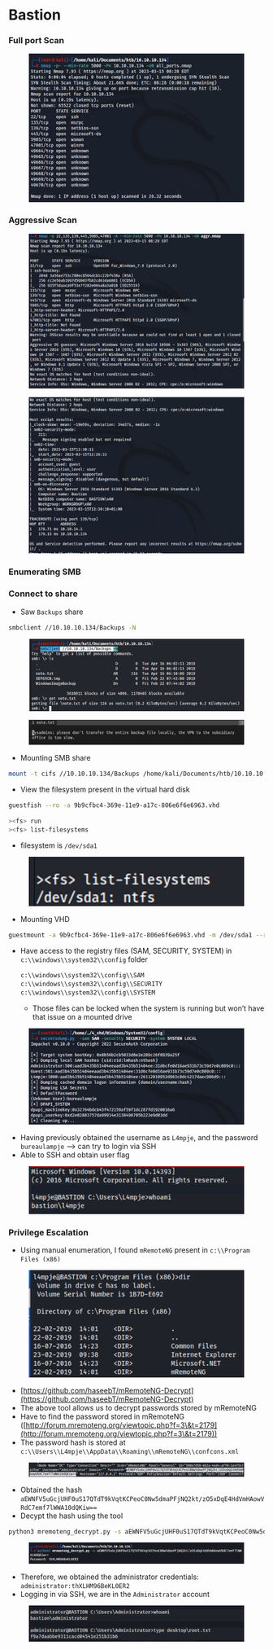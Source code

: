 # Bastion

### Full port Scan

<figure><img src="../../.gitbook/assets/image (62).png" alt=""><figcaption></figcaption></figure>

### Aggressive Scan

<figure><img src="../../.gitbook/assets/image (8) (1) (1) (1) (1) (1).png" alt=""><figcaption></figcaption></figure>

<figure><img src="../../.gitbook/assets/image (72).png" alt=""><figcaption></figcaption></figure>

### Enumerating SMB

### Connect to share

* Saw `Backups` share

```bash
smbclient //10.10.10.134/Backups -N
```

<figure><img src="../../.gitbook/assets/image (85).png" alt=""><figcaption></figcaption></figure>

<figure><img src="../../.gitbook/assets/image (94).png" alt=""><figcaption></figcaption></figure>

* Mounting SMB share

```bash
mount -t cifs //10.10.10.134/Backups /home/kali/Documents/htb/10.10.10.134/share
```

* View the filesystem present in the virtual hard disk

```bash
guestfish --ro -a 9b9cfbc4-369e-11e9-a17c-806e6f6e6963.vhd
```

```bash
><fs> run
><fs> list-filesystems
```

* filesystem is `/dev/sda1`

<figure><img src="../../.gitbook/assets/image (5) (1) (1) (1) (1) (1) (1) (1) (1) (1) (1).png" alt=""><figcaption></figcaption></figure>

* Mounting VHD

```bash
guestmount -a 9b9cfbc4-369e-11e9-a17c-806e6f6e6963.vhd -m /dev/sda1 --ro /home/kali/Documents/htb/10.10.10.134/4_vhd
```

*   Have access to the registry files (SAM, SECURITY, SYSTEM) in `c:\\windows\\system32\\config` folder

    ```bash
    c:\\windows\\system32\\config\\SAM
    c:\\windows\\system32\\config\\SECURITY
    c:\\windows\\system32\\config\\SYSTEM
    ```

    * Those files can be locked when the system is running but won’t have that issue on a mounted drive

<figure><img src="../../.gitbook/assets/image (34).png" alt=""><figcaption></figcaption></figure>

* Having previously obtained the username as `L4mpje`, and the password `bureaulampje` —> can try to login via SSH
* Able to SSH and obtain user flag

<figure><img src="../../.gitbook/assets/image (40).png" alt=""><figcaption></figcaption></figure>

### Privilege Escalation

* Using manual enumeration, I found `mRemoteNG` present in `c:\\Program Files (x86)`

<figure><img src="../../.gitbook/assets/image (74).png" alt=""><figcaption></figcaption></figure>

* [https://github.com/haseebT/mRemoteNG-Decrypt](https://github.com/haseebT/mRemoteNG-Decrypt)
* The above tool allows us to decrypt passwords stored by mRemoteNG
* Have to find the password stored in mRemoteNG ([http://forum.mremoteng.org/viewtopic.php?f=3\&t=2179](http://forum.mremoteng.org/viewtopic.php?f=3\&t=2179))
* The password hash is stored at `c:\\Users\\L4mpje\\AppData\\Roaming\\mRemoteNG\\confcons.xml`

<figure><img src="../../.gitbook/assets/image (69).png" alt=""><figcaption></figcaption></figure>

* Obtained the hash `aEWNFV5uGcjUHF0uS17QTdT9kVqtKCPeoC0Nw5dmaPFjNQ2kt/zO5xDqE4HdVmHAowVRdC7emf7lWWA10dQKiw==`
* Decypt the hash using the tool

```bash
python3 mremoteng_decrypt.py -s aEWNFV5uGcjUHF0uS17QTdT9kVqtKCPeoC0Nw5dmaPFjNQ2kt/zO5xDqE4HdVmHAowVRdC7emf7lWWA10dQKiw==
```

<figure><img src="../../.gitbook/assets/image (198).png" alt=""><figcaption></figcaption></figure>

* Therefore, we obtained the administrator credentials: `administrator:thXLHM96BeKL0ER2`
* Logging in via SSH, we are in the `Administrator` account

<figure><img src="../../.gitbook/assets/image (46).png" alt=""><figcaption></figcaption></figure>
